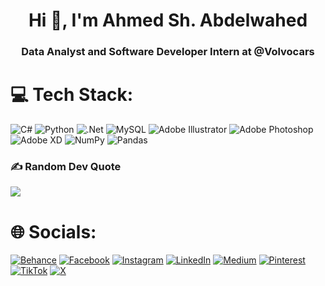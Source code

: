 <h1 align="center">Hi 👋, I'm Ahmed Sh. Abdelwahed</h1>
<h3 align="center">Data Analyst and Software Developer Intern at @Volvocars</h3>



# 💻 Tech Stack:
![C#](https://img.shields.io/badge/c%23-%23239120.svg?style=for-the-badge&logo=csharp&logoColor=white) ![Python](https://img.shields.io/badge/python-3670A0?style=for-the-badge&logo=python&logoColor=ffdd54) ![.Net](https://img.shields.io/badge/.NET-5C2D91?style=for-the-badge&logo=.net&logoColor=white) ![MySQL](https://img.shields.io/badge/mysql-%2300000f.svg?style=for-the-badge&logo=mysql&logoColor=white) ![Adobe Illustrator](https://img.shields.io/badge/adobe%20illustrator-%23FF9A00.svg?style=for-the-badge&logo=adobe%20illustrator&logoColor=white) ![Adobe Photoshop](https://img.shields.io/badge/adobe%20photoshop-%2331A8FF.svg?style=for-the-badge&logo=adobe%20photoshop&logoColor=white) ![Adobe XD](https://img.shields.io/badge/Adobe%20XD-470137?style=for-the-badge&logo=Adobe%20XD&logoColor=#FF61F6) ![NumPy](https://img.shields.io/badge/numpy-%23013243.svg?style=for-the-badge&logo=numpy&logoColor=white) ![Pandas](https://img.shields.io/badge/pandas-%23150458.svg?style=for-the-badge&logo=pandas&logoColor=white)


### ✍️ Random Dev Quote
![](https://quotes-github-readme.vercel.app/api?type=horizontal&theme=radical)


  
# 🌐 Socials:
[![Behance](https://img.shields.io/badge/Behance-1769ff?logo=behance&logoColor=white)](https://behance.net/binshehata) [![Facebook](https://img.shields.io/badge/Facebook-%231877F2.svg?logo=Facebook&logoColor=white)](https://facebook.com/binshehata) [![Instagram](https://img.shields.io/badge/Instagram-%23E4405F.svg?logo=Instagram&logoColor=white)](https://instagram.com/binshehata) [![LinkedIn](https://img.shields.io/badge/LinkedIn-%230077B5.svg?logo=linkedin&logoColor=white)](https://linkedin.com/in/binshehata) [![Medium](https://img.shields.io/badge/Medium-12100E?logo=medium&logoColor=white)](https://medium.com/@binshehata) [![Pinterest](https://img.shields.io/badge/Pinterest-%23E60023.svg?logo=Pinterest&logoColor=white)](https://pinterest.com/binshehata) [![TikTok](https://img.shields.io/badge/TikTok-%23000000.svg?logo=TikTok&logoColor=white)](https://tiktok.com/@binshehata) [![X](https://img.shields.io/badge/X-black.svg?logo=X&logoColor=white)](https://x.com/binshehata) 
